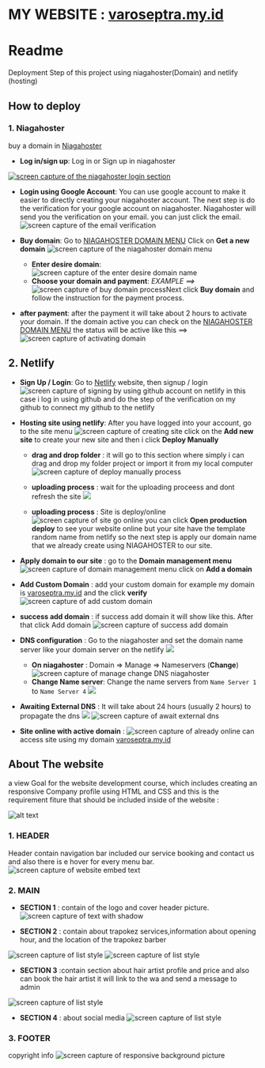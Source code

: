 # MY WEBSITE : [varoseptra.my.id](https://varoseptra.my.id/)

# Readme

Deployment Step of this project using niagahoster(Domain) and netlify (hosting)


## How to deploy

### 1. Niagahoster

buy a domain in <a href="https://www.niagahoster.co.id/">Niagahoster</a>

- **Log in/sign up**: Log in or Sign up in niagahoster

[![screen capture of the niagahoster login section](/assetreadme/niagahostersignup.png)](https://auth.niagahoster.co.id/login)

- **Login using Google Account**: You can use google account to make it easier to directly creating your niagahoster account. The next step is do the verification for your google account on niagahoster. Niagahoster will send you the verification on your email. you can just click the email. ![screen capture of the email verification](/assetreadme/verifemailniaga.png)
- **Buy domain**: Go to [NIAGAHOSTER DOMAIN MENU](https://hpanel.hostinger.com/domains) Click on **Get a new domain** ![screen capture of the niagahoster domain menu](/assetreadme/gotodomainmenuniaga.png "Go to Domain Menu")

  - **Enter desire domain**: ![screen capture of the enter desire domain name](/assetreadme/enterdesiredomainname.png)
  - **Choose your domain and payment**: _EXAMPLE ==>_ ![screen capture of buy domain process](/assetreadme/buydomain.png)Next click **Buy domain** and follow the instruction for the payment process.

- **after payment**: after the payment it will take about 2 hours to activate your domain. If the domain active you can check on the [NIAGAHOSTER DOMAIN MENU](https://hpanel.hostinger.com/domains) the status will be active like this ==>
  ![screen capture of activating domain](/assetreadme/domainactive.png)

## 2. Netlify

- **Sign Up / Login**: Go to [Netlify](https://app.netlify.com/) website, then signup / login ![screen capture of signing by using github account on netlify](/assetreadme/signingithub.png) in this case i log in using github and do the step of the verification on my github to connect my github to the netlify

- **Hosting site using netlify**: After you have logged into your account, go to the site menu ![screen capture of creating site](/assetreadme/sitecreate.png) click on the **Add new site** to create your new site and then i click **Deploy Manually**

  - **drag and drop folder** : it will go to this section where simply i can drag and drop my folder project or import it from my local computer ![screen capture of deploy manually process](/assetreadme/deploymanually.png)
  - **uploading process** : wait for the uploading proceess and dont refresh the site ![](/assetreadme/uploadingsite.png)

  - **uploading process** : Site is deploy/online ![screen capture of site go online](/assetreadme/siteonline.png)
    you can click **Open production deploy** to see your website online but your site have the template random name from netlify so the next step is apply our domain name that we already create using NIAGAHOSTER to our site.

- **Apply domain to our site** : go to the **Domain management menu** ![screen capture of domain management menu](/assetreadme/domainmanegementmenu.png) click on **Add a domain**

- **Add Custom Domain** : add your custom domain for example my domain is [varoseptra.my.id](https://varoseptra.my.id/) and the click **verify** ![screen capture of add custom domain](/assetreadme/addcustomdomain.png)

- **success add domain** : if success add domain it will show like this. After that click Add domain ![screen capture of success add domain](/assetreadme/ifsuccessaddomain.png)

- **DNS configuration** : Go to the niagahoster and set the domain name server like your domain server on the netlify ![](/assetreadme/awaitingexternaldns.png) 
  - **On niagahoster** : Domain => Manage => Nameservers (**Change**) ![screen capture of manage change DNS niagahoster](/assetreadme/managechangednsniaga.png)
  - **Change Name server**:  Change the name servers from `Name Server 1` to `Name Server 4` ![](/assetreadme/changeserverdns.png)

- **Awaiting External DNS** : It will take about 24 hours (usually 2 hours) to propagate the dns ![](/assetreadme/awaitingexternaldns.png) ![screen capture of await external dns](/assetreadme/awaitingexternaldns2.png)  
- **Site online with active domain** : ![screen capture of already online](/assetreadme/siteonlinefix.png) can access site using my domain [varoseptra.my.id](https://varoseptra.my.id/)


## About The website

a view Goal for the website development course, which includes creating an responsive Company profile using HTML and CSS and this is the requirement fiture that should be included inside of the website :

![alt text](image.png)

### 1. **HEADER**
Header contain navigation bar included our service booking and contact us and also there is e hover for every menu bar.
 ![screen capture of website embed text](/assetreadme/website-header.png)

### 2. **MAIN**
- **SECTION 1** :
contain of the logo and cover header picture.
![screen capture of text with shadow](/assetreadme/website-main-sec1.png)

- **SECTION 2** :
contain about trapokez services,information about opening hour, and the location of the trapokez barber

![screen capture of  list style](/assetreadme/website-main-sec2.1.png)
![screen capture of  list style](/assetreadme/website-main-sec2.2.png)

- **SECTION 3** :contain section about hair artist profile and price and also can book the hair artist it will link to the wa and send a message to admin

![screen capture of  list style](/assetreadme/website-main-sec3.png)

- **SECTION 4** :
about social media 
![screen capture of  list style](/assetreadme/website-main-sec4.png)



### 3. **FOOTER**
copyright info
![screen capture of  responsive background picture](/assetreadme/website-footer.png)
